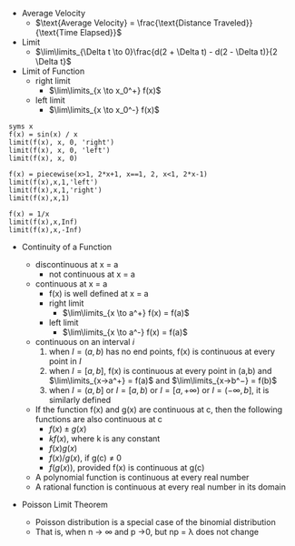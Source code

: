 - Average Velocity
	- $\text{Average Velocity} = \frac{\text{Distance Traveled}}{\text{Time Elapsed}}$
- Limit
	- $\lim\limits_{\Delta t \to 0}\frac{d(2 + \Delta t) - d(2 - \Delta t)}{2 \Delta t}$
- Limit of Function
	- right limit
		- $\lim\limits_{x \to x_0^+} f(x)$
	- left limit
		- $\lim\limits_{x \to x_0^-} f(x)$
```
syms x 
f(x) = sin(x) / x
limit(f(x), x, 0, 'right')
limit(f(x), x, 0, 'left')
limit(f(x), x, 0)

f(x) = piecewise(x>1, 2*x+1, x==1, 2, x<1, 2*x-1) 
limit(f(x),x,1,'left') 
limit(f(x),x,1,'right')
limit(f(x),x,1)

f(x) = 1/x
limit(f(x),x,Inf) 
limit(f(x),x,-Inf)
```
- Continuity of a Function
	- discontinuous at x = a
		-  not continuous at x = a
	- continuous at x = a
		- f(x) is well defined at x = a
		- right limit
			- $\lim\limits_{x \to a^+} f(x) = f(a)$
		- left limit
			- $\lim\limits_{x \to a^-} f(x) = f(a)$
	- continuous on an interval $i$
		1. when $I =(a,b)$ has no end points, f(x) is continuous at every point in $I$
		2. when $I =[a,b]$, f(x) is continuous at every point in (a,b) and $\lim\limits_{x→a^+} = f(a)$ and $\lim\limits_{x→b^−} = f(b)$
		3. when $I =(a,b]$ or $I = [a,b)$ or $I = [a,+∞)$ or $I = (−∞,b]$, it is similarly defined
	- If the function f(x) and g(x) are continuous at c, then the following functions are also continuous at c
		- $f(x)±g(x)$
		- $kf(x)$, where k is any constant
		- $f(x)g(x)$ 
		- $f(x)/g(x)$, if g(c) ≠ 0 
		- $f(g(x))$, provided f(x) is continuous at g(c)
	- A polynomial function is continuous at every real number
	- A rational function is continuous at every real number in its domain

- Poisson Limit Theorem
	- Poisson distribution is a special case of the binomial distribution
	- That is, when n → ∞ and p →0, but np = λ does not change

